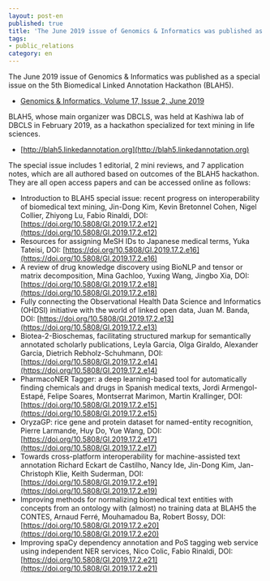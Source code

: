 ```yaml
---
layout: post-en
published: true
title: 'The June 2019 issue of Genomics & Informatics was published as a special issue on the 5th Biomedical Linked Annotation Hackathon (BLAH5).'
tags:
- public_relations
category: en
---
```

The June 2019 issue of Genomics & Informatics was published as a special issue on the 5th Biomedical Linked Annotation Hackathon (BLAH5).
- [Genomics & Informatics, Volume 17, Issue 2, June 2019](https://genominfo.org/current/index.php?vol=17&no=2)

BLAH5, whose main organizer was DBCLS, was held at Kashiwa lab of DBCLS in February 2019, as a hackathon specialized for text mining in life sciences.
- [http://blah5.linkedannotation.org](http://blah5.linkedannotation.org)

The special issue includes 1 editorial, 2 mini reviews, and 7 application notes, which are all authored based on outcomes of the BLAH5 hackathon. They are all open access papers and can be accessed online as follows:
- Introduction to BLAH5 special issue: recent progress on interoperability of biomedical text mining, Jin-Dong Kim, Kevin Bretonnel Cohen, Nigel Collier, Zhiyong Lu, Fabio Rinaldi, DOI: [https://doi.org/10.5808/GI.2019.17.2.e12](https://doi.org/10.5808/GI.2019.17.2.e12)
- Resources for assigning MeSH IDs to Japanese medical terms, Yuka Tateisi, DOI: [https://doi.org/10.5808/GI.2019.17.2.e16](https://doi.org/10.5808/GI.2019.17.2.e16)
- A review of drug knowledge discovery using BioNLP and tensor or matrix decomposition, 
Mina Gachloo, Yuxing Wang, Jingbo Xia, DOI: [https://doi.org/10.5808/GI.2019.17.2.e18](https://doi.org/10.5808/GI.2019.17.2.e18)
- Fully connecting the Observational Health Data Science and Informatics (OHDSI) initiative with the world of linked open data, Juan M. Banda, DOI: [https://doi.org/10.5808/GI.2019.17.2.e13](https://doi.org/10.5808/GI.2019.17.2.e13)
- Biotea-2-Bioschemas, facilitating structured markup for semantically annotated scholarly publications, Leyla Garcia, Olga Giraldo, Alexander Garcia, Dietrich Rebholz-Schuhmann, DOI: [https://doi.org/10.5808/GI.2019.17.2.e14](https://doi.org/10.5808/GI.2019.17.2.e14)
- PharmacoNER Tagger: a deep learning-based tool for automatically finding chemicals and drugs in Spanish medical texts, Jordi Armengol-Estapé, Felipe Soares, Montserrat Marimon, Martin Krallinger, DOI: [https://doi.org/10.5808/GI.2019.17.2.e15](https://doi.org/10.5808/GI.2019.17.2.e15)
- OryzaGP: rice gene and protein dataset for named-entity recognition, Pierre Larmande, Huy Do, Yue Wang, DOI: [https://doi.org/10.5808/GI.2019.17.2.e17](https://doi.org/10.5808/GI.2019.17.2.e17)
- Towards cross-platform interoperability for machine-assisted text annotation
Richard Eckart de Castilho, Nancy Ide, Jin-Dong Kim, Jan-Christoph Klie, Keith Suderman, DOI: [https://doi.org/10.5808/GI.2019.17.2.e19](https://doi.org/10.5808/GI.2019.17.2.e19)
- Improving methods for normalizing biomedical text entities with concepts from an ontology with (almost) no training data at BLAH5 the CONTES, Arnaud Ferré, Mouhamadou Ba, Robert Bossy, DOI: [https://doi.org/10.5808/GI.2019.17.2.e20](https://doi.org/10.5808/GI.2019.17.2.e20)
- Improving spaCy dependency annotation and PoS tagging web service using independent NER services, Nico Colic, Fabio Rinaldi, DOI: [https://doi.org/10.5808/GI.2019.17.2.e21](https://doi.org/10.5808/GI.2019.17.2.e21)

